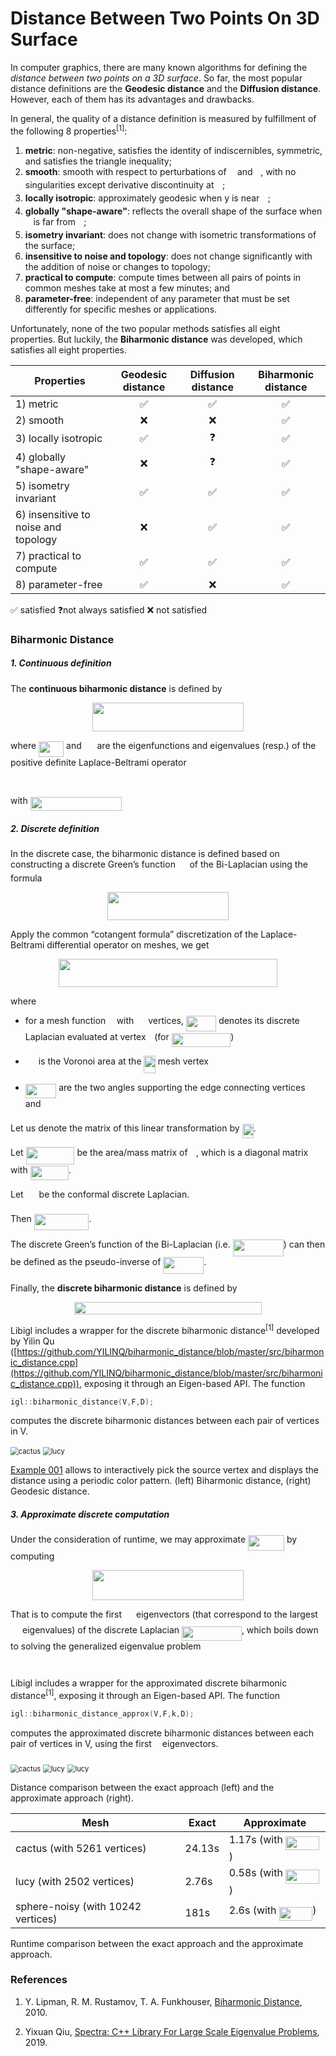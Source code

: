 # Distance Between Two Points On 3D Surface
In computer graphics, there are many known algorithms for defining the *distance between two points on a 3D surface*. So far, the most popular distance definitions are the **Geodesic distance** and the **Diffusion distance**. However, each of them has its advantages and drawbacks.

In general, the quality of a distance definition is measured by fulfillment of the following 8 properties<sup>[1]</sup>:

1. **metric**: non-negative, satisfies the identity of indiscernibles, symmetric, and satisfies the triangle inequality;
2. **smooth**: smooth with respect to perturbations of <img src="./svgs/332cc365a4987aacce0ead01b8bdcc0b.svg?invert_in_darkmode" align=middle width=9.3949878pt height=14.1552444pt/> and <img src="./svgs/deceeaf6940a8c7a5a02373728002b0f.svg?invert_in_darkmode" align=middle width=8.64922575pt height=14.1552444pt/>, with no singularities except derivative discontinuity at <img src="./svgs/332cc365a4987aacce0ead01b8bdcc0b.svg?invert_in_darkmode" align=middle width=9.3949878pt height=14.1552444pt/>;
3. **locally isotropic**: approximately geodesic when y is near <img src="./svgs/332cc365a4987aacce0ead01b8bdcc0b.svg?invert_in_darkmode" align=middle width=9.3949878pt height=14.1552444pt/>;
4. **globally "shape-aware"**: reflects the overall shape of the surface when <img src="./svgs/deceeaf6940a8c7a5a02373728002b0f.svg?invert_in_darkmode" align=middle width=8.64922575pt height=14.1552444pt/> is far from <img src="./svgs/332cc365a4987aacce0ead01b8bdcc0b.svg?invert_in_darkmode" align=middle width=9.3949878pt height=14.1552444pt/>;
5. **isometry invariant**: does not change with isometric transformations of the surface; 
6. **insensitive to noise and topology**: does not change significantly with the addition of noise or changes to topology;
7. **practical to compute**: compute times between all pairs of points in common meshes take at most a few minutes; and
8. **parameter-free**: independent of any parameter that must be set differently for specific meshes or applications.

Unfortunately, none of the two popular methods satisfies all eight properties. But luckily, the **Biharmonic distance** was developed, which satisfies all eight properties.

| Properties                           | Geodesic distance | Diffusion distance | Biharmonic distance |
| ------------------------------------ | :---------------: | :----------------: | :-----------------: |
| 1) metric                            |         ✅         |         ✅          |          ✅          |
| 2) smooth                            |         ❌         |         ❌          |          ✅          |
| 3) locally isotropic                 |         ✅         |         ❓          |          ✅          |
| 4) globally "shape-aware"            |         ❌         |         ❓          |          ✅          |
| 5) isometry invariant                |         ✅         |         ✅          |          ✅          |
| 6) insensitive to noise and topology |         ❌         |         ✅          |          ✅          |
| 7) practical to compute              |         ✅         |         ✅          |          ✅          |
| 8) parameter-free                    |         ✅         |         ❌          |          ✅          |

✅ satisfied		❓not always satisfied		❌ not satisfied



### Biharmonic Distance

##### 1. Continuous definition

The **continuous biharmonic distance** is defined by 

<p align="center"><img src="./svgs/05d549fdd853244cfb6b0ad654f0d04d.svg?invert_in_darkmode" align=middle width=242.0901483pt height=46.5728307pt/></p>

where <img src="./svgs/b4044b42d577e0cbae46cc7ca353197d.svg?invert_in_darkmode" align=middle width=40.06290915pt height=24.657534pt/> and <img src="./svgs/cf39565086d308d92ed10730aba2a5bf.svg?invert_in_darkmode" align=middle width=16.855113pt height=22.8310566pt/> are the eigenfunctions and eigenvalues (resp.) of the positive definite Laplace-Beltrami operator

<p align="center"><img src="./svgs/1fb649907a282d20464355469371fa66.svg?invert_in_darkmode" align=middle width=137.9853717pt height=16.438356pt/></p>

with <img src="./svgs/f41dbd43745211255cdd5848f4d4edaf.svg?invert_in_darkmode" align=middle width=146.78037825pt height=22.8310566pt/>



##### 2. Discrete definition

In the discrete case, the biharmonic distance is defined based on constructing a discrete Green’s function <img src="./svgs/3f5518c046134f19d4b3f895f8a89a18.svg?invert_in_darkmode" align=middle width=14.6836602pt height=14.1552444pt/> of the Bi-Laplacian using the formula

<p align="center"><img src="./svgs/c64f08be4a156f02df104725b7754554.svg?invert_in_darkmode" align=middle width=193.74923535pt height=45.2741091pt/></p>



Apply the common “cotangent formula” discretization of the Laplace-Beltrami differential operator on meshes, we get

<p align="center"><img src="./svgs/b381ccfb9aa3ba55ed611bb32f307aab.svg?invert_in_darkmode" align=middle width=349.89933165pt height=45.00203565pt/></p>

where

* for a mesh function <img src="./svgs/6dbb78540bd76da3f1625782d42d6d16.svg?invert_in_darkmode" align=middle width=9.4102734pt height=14.1552444pt/> with <img src="./svgs/f9c4988898e7f532b9f826a75014ed3c.svg?invert_in_darkmode" align=middle width=14.99998995pt height=22.4657235pt/> vertices, <img src="./svgs/5342555c02fffd4f41d5358a95d1adf3.svg?invert_in_darkmode" align=middle width=48.210261pt height=24.657534pt/> denotes its discrete Laplacian evaluated at vertex <img src="./svgs/77a3b857d53fb44e33b53e4c8b68351a.svg?invert_in_darkmode" align=middle width=5.6632257pt height=21.6830097pt/> (for <img src="./svgs/e55cab2d4adebe22b11cffc3e2ba805d.svg?invert_in_darkmode" align=middle width=94.6355883pt height=22.4657235pt/>)

* <img src="./svgs/4ebf880807deff5796460f39aea46f80.svg?invert_in_darkmode" align=middle width=16.9796979pt height=22.4657235pt/> is the Voronoi area at the <img src="./svgs/3def24cf259215eefdd43e76525fb473.svg?invert_in_darkmode" align=middle width=18.3250452pt height=27.9124395pt/> mesh vertex
* <img src="./svgs/17aabd8b859668124255fdc0fb94421b.svg?invert_in_darkmode" align=middle width=49.45218465pt height=22.8310566pt/> are the two angles supporting the edge connecting vertices <img src="./svgs/77a3b857d53fb44e33b53e4c8b68351a.svg?invert_in_darkmode" align=middle width=5.6632257pt height=21.6830097pt/> and <img src="./svgs/36b5afebdba34564d884d347484ac0c7.svg?invert_in_darkmode" align=middle width=7.710417pt height=21.6830097pt/>

Let us denote the matrix of this linear transformation by <img src="./svgs/c930bbff186713a73e826098c5d1b889.svg?invert_in_darkmode" align=middle width=18.03032055pt height=22.4657235pt/>.



Let <img src="./svgs/88cceb4989ce7185889653ac6717d534.svg?invert_in_darkmode" align=middle width=77.8584378pt height=27.6567522pt/> be the area/mass matrix of <img src="./svgs/6dbb78540bd76da3f1625782d42d6d16.svg?invert_in_darkmode" align=middle width=9.4102734pt height=14.1552444pt/>, which is a diagonal matrix with <img src="./svgs/2be14126b642e853922b6cff93d8e3c4.svg?invert_in_darkmode" align=middle width=61.3498017pt height=22.4657235pt/>.

Let <img src="./svgs/5c14406eca8c4c05451828ed352eb491.svg?invert_in_darkmode" align=middle width=17.0618943pt height=22.4657235pt/> be the conformal discrete Laplacian.

Then <img src="./svgs/80e44676e0de1c28f8ddc1d9d25528a3.svg?invert_in_darkmode" align=middle width=87.80901855pt height=26.7617526pt/>.

The discrete Green’s function of the Bi-Laplacian (i.e. <img src="./svgs/008f0ab09a0630e0d9b188daf71a67fe.svg?invert_in_darkmode" align=middle width=81.03521745pt height=27.6567522pt/>) can then be defined as the pseudo-inverse of <img src="./svgs/3ccc0649de7307c25d7cc87a073fef7b.svg?invert_in_darkmode" align=middle width=64.92296085pt height=26.7617526pt/>.



Finally, the **discrete biharmonic distance** is defined by 

<p align="center"><img src="./svgs/ec779b818a88aa9e1098200222f50e51.svg?invert_in_darkmode" align=middle width=299.29501965pt height=20.3835786pt/></p>



Libigl includes a wrapper for the discrete biharmonic distance<sup>[1]</sup> developed by Yilin Qu ([https://github.com/YILINQ/biharmonic_distance/blob/master/src/biharmonic_distance.cpp](https://github.com/YILINQ/biharmonic_distance/blob/master/src/biharmonic_distance.cpp)), exposing it through an Eigen-based API. The function

```C++
igl::biharmonic_distance(V,F,D);
```

computes the discrete biharmonic distances between each pair of vertices in V.

<img src="./image/cactus.jpg" alt="cactus" style="zoom:80%;" />

<img src="./image/lucy.jpg" alt="lucy" style="zoom:80%;" />

[Example 001](https://github.com/YILINQ/biharmonic_distance/blob/master/main.cpp) allows to interactively pick the source vertex and displays the distance using a periodic color pattern. (left) Biharmonic distance, (right) Geodesic distance.



##### 3. Approximate discrete computation

Under the consideration of runtime, we may approximate <img src="./svgs/d68565aaa89193af9c2a54713859679b.svg?invert_in_darkmode" align=middle width=58.0059876pt height=24.657534pt/> by computing

<p align="center"><img src="./svgs/101979c7c8df113a315890e3d6369c59.svg?invert_in_darkmode" align=middle width=242.09012685pt height=48.18280005pt/></p>

That is to compute the first <img src="./svgs/d6328eaebbcd5c358f426dbea4bdbf70.svg?invert_in_darkmode" align=middle width=15.13700595pt height=22.4657235pt/> eigenvectors (that correspond to the largest <img src="./svgs/d6328eaebbcd5c358f426dbea4bdbf70.svg?invert_in_darkmode" align=middle width=15.13700595pt height=22.4657235pt/> eigenvalues) of the discrete Laplacian <img src="./svgs/8c5dbfcdf090de6e4792d3fde07eb146.svg?invert_in_darkmode" align=middle width=95.9013858pt height=22.8310566pt/>, which boils down to solving the generalized eigenvalue problem

<p align="center"><img src="./svgs/e51cf2c5dfe176066306391a120c0a36.svg?invert_in_darkmode" align=middle width=110.1384669pt height=14.6118786pt/></p>



Libigl includes a wrapper for the approximated discrete biharmonic distance<sup>[1]</sup>, exposing it through an Eigen-based API. The function

```C++
igl::biharmonic_distance_approx(V,F,k,D);
```

computes the approximated discrete biharmonic distances between each pair of vertices in V, using the first <img src="./svgs/63bb9849783d01d91403bc9a5fea12a2.svg?invert_in_darkmode" align=middle width=9.07536795pt height=22.8310566pt/> eigenvectors.



<img src="./image/cactus_approx.jpg" alt="cactus" style="zoom:80%;" />

<img src="./image/lucy_approx.jpg" alt="lucy" style="zoom:80%;" />

<img src="./image/sphere_noisy_approx.jpg" alt="lucy" style="zoom:80%;" />

Distance comparison between the exact approach (left) and the approximate approach (right).



| Mesh                               | Exact  | Approximate         |
| ---------------------------------- | ------ | ------------------- |
| cactus (with 5261 vertices)        | 24.13s | 1.17s (with <img src="./svgs/e72c02985d15e905a87b947244fb0fdf.svg?invert_in_darkmode" align=middle width=53.4930495pt height=22.4657235pt/>) |
| lucy (with 2502 vertices)          | 2.76s  | 0.58s (with <img src="./svgs/e72c02985d15e905a87b947244fb0fdf.svg?invert_in_darkmode" align=middle width=53.4930495pt height=22.4657235pt/>) |
| sphere-noisy (with 10242 vertices) | 181s   | 2.6s (with <img src="./svgs/4485568012854cb7ff9d8f6f6bcff06d.svg?invert_in_darkmode" align=middle width=53.4930495pt height=22.4657235pt/>)  |

Runtime comparison between the exact approach and the approximate approach.



### References

1. Y. Lipman, R. M. Rustamov, T. A. Funkhouser, [Biharmonic Distance](https://www.cs.princeton.edu/~funk/biharmonic.pdf), 2010.

2. Yixuan Qiu, [Spectra: C++ Library For Large Scale Eigenvalue Problems](https://spectralib.org/index.html), 2019.

